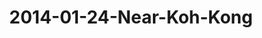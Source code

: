 ---
layout: blog
title: 2014-01-24-Near-Koh-Kong
category: blog
lat: 11.56528
lng: 103.12529
image: https://s3-us-west-2.amazonaws.com/travels2013/2014-01-24 21:06:42 PST.jpg
observation: 20140124210642PST
---